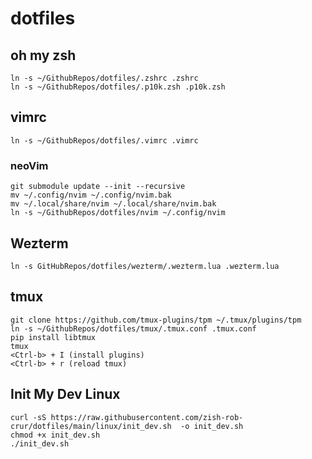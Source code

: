# dotfiles
## oh my zsh

```shell
ln -s ~/GithubRepos/dotfiles/.zshrc .zshrc
ln -s ~/GithubRepos/dotfiles/.p10k.zsh .p10k.zsh
```

## vimrc

```shell
ln -s ~/GithubRepos/dotfiles/.vimrc .vimrc
```

### neoVim
```shell
git submodule update --init --recursive
mv ~/.config/nvim ~/.config/nvim.bak
mv ~/.local/share/nvim ~/.local/share/nvim.bak
ln -s ~/GithubRepos/dotfiles/nvim ~/.config/nvim
```

## Wezterm
```shell
ln -s GitHubRepos/dotfiles/wezterm/.wezterm.lua .wezterm.lua
```

## tmux
```shell
git clone https://github.com/tmux-plugins/tpm ~/.tmux/plugins/tpm
ln -s ~/GithubRepos/dotfiles/tmux/.tmux.conf .tmux.conf
pip install libtmux
tmux 
<Ctrl-b> + I (install plugins)
<Ctrl-b> + r (reload tmux)
```

## Init My Dev Linux
```shell
curl -sS https://raw.githubusercontent.com/zish-rob-crur/dotfiles/main/linux/init_dev.sh  -o init_dev.sh
chmod +x init_dev.sh
./init_dev.sh
```